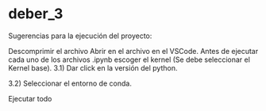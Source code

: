 # deber_3

Sugerencias para la ejecución del proyecto:

Descomprimir el archivo
Abrir en el archivo en el VSCode.
Antes de ejecutar cada uno de los archivos .ipynb escoger el kernel (Se debe seleccionar el Kernel base).
3.1) Dar click en la versión del python.

3.2) Seleccionar el entorno de conda.

Ejecutar todo

